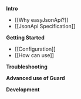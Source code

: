 **Intro**
* [[Why easyJsonApi?]]
* [[JsonApi Specification]]

**Getting Started**

* [[Configuration]]
* [[How can use]]

**Troubleshooting**

**Advanced use of Guard**

**Development**

